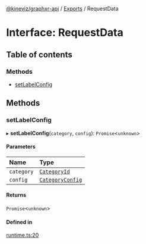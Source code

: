 [@kineviz/graphxr-api](../README.md) / [Exports](../modules.md) / RequestData

# Interface: RequestData

## Table of contents

### Methods

- [setLabelConfig](RequestData.md#setlabelconfig)

## Methods

### setLabelConfig

▸ **setLabelConfig**(`category`, `config`): `Promise`<`unknown`\>

#### Parameters

| Name | Type |
| :------ | :------ |
| `category` | [`CategoryId`](../modules.md#categoryid) |
| `config` | [`CategoryConfig`](CategoryConfig.md) |

#### Returns

`Promise`<`unknown`\>

#### Defined in

[runtime.ts:20](https://bitbucket.org/kineviz/graphxr-api/src/c752a8c/src/runtime.ts#lines-20)
